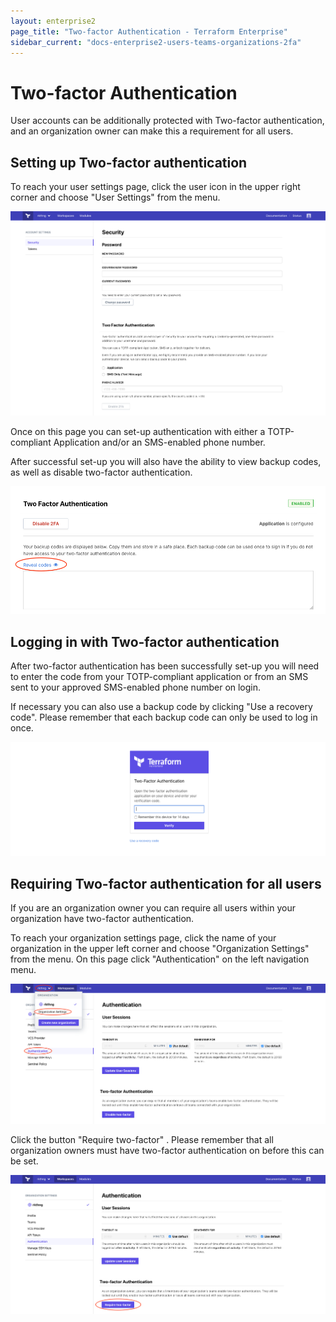 ```yaml
---
layout: enterprise2
page_title: "Two-factor Authentication - Terraform Enterprise"
sidebar_current: "docs-enterprise2-users-teams-organizations-2fa"
---
```


# Two-factor Authentication

User accounts can be additionally protected with Two-factor authentication, and an organization owner can make this a requirement for all users.

## Setting up Two-factor authentication

To reach your user settings page, click the user icon in the upper right corner and choose "User Settings" from the menu.

![The two-factor authentication page in user settings](./images/2fa-user-settings.png)

Once on this page you can set-up authentication with either a TOTP-compliant Application and/or an SMS-enabled phone number.

After successful set-up you will also have the ability to view backup codes, as well as disable two-factor authentication.

![The two-factor authentication page after successful set-up](./images/2fa-backup-codes.png)

## Logging in with Two-factor authentication

After two-factor authentication has been successfully set-up you will need to enter the code from your TOTP-compliant application or from an SMS sent to your approved SMS-enabled phone number on login.

If necessary you can also use a backup code by clicking "Use a recovery code". Please remember that each backup code can only be used to log in once.

![The two-factor authentication login page](./images/2fa-user-login.png)

## Requiring Two-factor authentication for all users

If you are an organization owner you can require all users within your organization have two-factor authentication. 

To reach your organization settings page, click the name of your organization in the upper left corner and choose "Organization Settings" from the menu. On this page click "Authentication" on the left navigation menu. 

![The two-factor authentication organization settings](./images/2fa-org-settings.png)

Click the button "Require two-factor" . Please remember that all organization owners must have two-factor authentication on before this can be set.

![The two-factor authentication button for organization 2fa enforcement](./images/2fa-org-button.png)